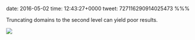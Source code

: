 date: 2016-05-02
time: 12:43:27+0000
tweet: 727116290914025473
%%%

Truncating domains to the second level can yield poor results.

![](Chc8aX2VEAA3qjY.jpg)
